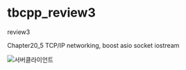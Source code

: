 # tbcpp_review3
review3

Chapter20_5 TCP/IP networking, boost asio socket iostream

![서버클라이언트](https://user-images.githubusercontent.com/59910227/79938778-75888c80-8498-11ea-8105-a2e471749c7a.png)
